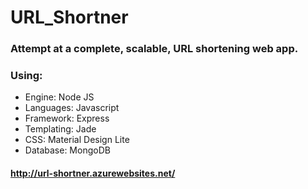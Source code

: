 # URL_Shortner
### Attempt at a complete, scalable, URL shortening web app.
### Using: 
- Engine:       Node JS
- Languages:    Javascript
- Framework:    Express
- Templating:   Jade
- CSS:          Material Design Lite
- Database:     MongoDB
#### http://url-shortner.azurewebsites.net/
